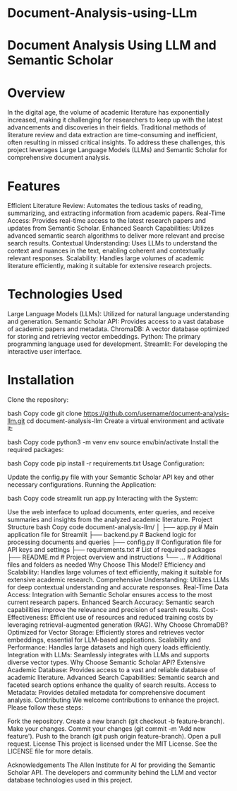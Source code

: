 # Document-Analysis-using-LLm
# Document Analysis Using LLM and Semantic Scholar
# Overview
In the digital age, the volume of academic literature has exponentially increased, making it challenging for researchers to keep up with the latest advancements and discoveries in their fields. Traditional methods of literature review and data extraction are time-consuming and inefficient, often resulting in missed critical insights. To address these challenges, this project leverages Large Language Models (LLMs) and Semantic Scholar for comprehensive document analysis.

# Features
Efficient Literature Review: Automates the tedious tasks of reading, summarizing, and extracting information from academic papers.
Real-Time Access: Provides real-time access to the latest research papers and updates from Semantic Scholar.
Enhanced Search Capabilities: Utilizes advanced semantic search algorithms to deliver more relevant and precise search results.
Contextual Understanding: Uses LLMs to understand the context and nuances in the text, enabling coherent and contextually relevant responses.
Scalability: Handles large volumes of academic literature efficiently, making it suitable for extensive research projects.
# Technologies Used
Large Language Models (LLMs): Utilized for natural language understanding and generation.
Semantic Scholar API: Provides access to a vast database of academic papers and metadata.
ChromaDB: A vector database optimized for storing and retrieving vector embeddings.
Python: The primary programming language used for development.
Streamlit: For developing the interactive user interface.
# Installation
Clone the repository:

bash
Copy code
git clone https://github.com/username/document-analysis-llm.git
cd document-analysis-llm
Create a virtual environment and activate it:

bash
Copy code
python3 -m venv env
source env/bin/activate
Install the required packages:

bash
Copy code
pip install -r requirements.txt
Usage
Configuration:

Update the config.py file with your Semantic Scholar API key and other necessary configurations.
Running the Application:

bash
Copy code
streamlit run app.py
Interacting with the System:

Use the web interface to upload documents, enter queries, and receive summaries and insights from the analyzed academic literature.
Project Structure
bash
Copy code
document-analysis-llm/
│
├── app.py                  # Main application file for Streamlit
├── backend.py              # Backend logic for processing documents and queries
├── config.py               # Configuration file for API keys and settings
├── requirements.txt        # List of required packages
├── README.md               # Project overview and instructions
└── ...                     # Additional files and folders as needed
Why Choose This Model?
Efficiency and Scalability: Handles large volumes of text efficiently, making it suitable for extensive academic research.
Comprehensive Understanding: Utilizes LLMs for deep contextual understanding and accurate responses.
Real-Time Data Access: Integration with Semantic Scholar ensures access to the most current research papers.
Enhanced Search Accuracy: Semantic search capabilities improve the relevance and precision of search results.
Cost-Effectiveness: Efficient use of resources and reduced training costs by leveraging retrieval-augmented generation (RAG).
Why Choose ChromaDB?
Optimized for Vector Storage: Efficiently stores and retrieves vector embeddings, essential for LLM-based applications.
Scalability and Performance: Handles large datasets and high query loads efficiently.
Integration with LLMs: Seamlessly integrates with LLMs and supports diverse vector types.
Why Choose Semantic Scholar API?
Extensive Academic Database: Provides access to a vast and reliable database of academic literature.
Advanced Search Capabilities: Semantic search and faceted search options enhance the quality of search results.
Access to Metadata: Provides detailed metadata for comprehensive document analysis.
Contributing
We welcome contributions to enhance the project. Please follow these steps:

Fork the repository.
Create a new branch (git checkout -b feature-branch).
Make your changes.
Commit your changes (git commit -m 'Add new feature').
Push to the branch (git push origin feature-branch).
Open a pull request.
License
This project is licensed under the MIT License. See the LICENSE file for more details.

Acknowledgements
The Allen Institute for AI for providing the Semantic Scholar API.
The developers and community behind the LLM and vector database technologies used in this project.

